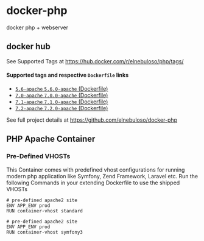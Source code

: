 # docker-php

docker php + webserver


## docker hub

See Supported Tags at https://hub.docker.com/r/elnebuloso/php/tags/


#### Supported tags and respective `Dockerfile` links

- [`5.6-apache` `5.6.0-apache` (Dockerfile)](https://github.com/elnebuloso/docker-php/blob/master/php56-apache/Dockerfile)
- [`7.0-apache` `7.0.0-apache` (Dockerfile)](https://github.com/elnebuloso/docker-php/blob/master/php70-apache/Dockerfile)
- [`7.1-apache` `7.1.0-apache` (Dockerfile)](https://github.com/elnebuloso/docker-php/blob/master/php70-apache/Dockerfile)
- [`7.2-apache` `7.2.0-apache` (Dockerfile)](https://github.com/elnebuloso/docker-php/blob/master/php70-apache/Dockerfile)

See full project details at https://github.com/elnebuloso/docker-php

## PHP Apache Container

### Pre-Defined VHOSTs

This Container comes with predefined vhost configurations for running modern php application like Symfony, Zend Framework, Laravel etc.
Run the following Commands in your extending Dockerfile to use the shipped VHOSTs

```
# pre-defined apache2 site
ENV APP_ENV prod
RUN container-vhost standard
```

```
# pre-defined apache2 site
ENV APP_ENV prod
RUN container-vhost symfony3
```